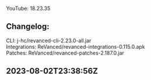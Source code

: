 YouTube: 18.23.35  

Changelog:
---  
CLI: j-hc/revanced-cli-2.23.0-all.jar  
Integrations: ReVanced/revanced-integrations-0.115.0.apk  
Patches: ReVanced/revanced-patches-2.187.0.jar  

2023-08-02T23:38:56Z
---  
